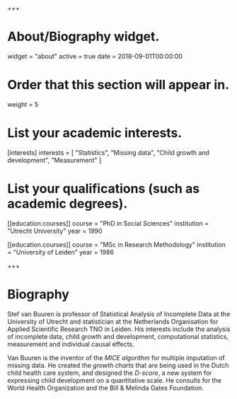 +++
# About/Biography widget.
widget = "about"
active = true
date = 2018-09-01T00:00:00

# Order that this section will appear in.
weight = 5

# List your academic interests.
[interests]
  interests = [
    "Statistics",
    "Missing data",
    "Child growth and development",
    "Measurement"
  ]

# List your qualifications (such as academic degrees).
[[education.courses]]
  course = "PhD in Social Sciences"
  institution = "Utrecht University"
  year = 1990

[[education.courses]]
  course = "MSc in Research Methodology"
  institution = "University of Leiden"
  year = 1986


+++

# Biography

Stef van Buuren is professor of Statistical Analysis of Incomplete Data at the University of Utrecht and statistician at the Netherlands Organisation for Applied Scientific Research TNO in Leiden. His interests include the analysis of incomplete data, child growth and development, computational statistics, measurement and individual causal effects. 

Van Buuren is the inventor of the *MICE algorithm* for multiple imputation of missing data. He created the *growth charts* that are being used in the Dutch child health care system, and designed the *D-score*, a new system for expressing child development on a quantitative scale. He consults for the World Health Organization and the Bill & Melinda Gates Foundation.

